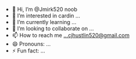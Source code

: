 - 👋 Hi, I’m @Jmirk520 noob
- 👀 I’m interested in cardin ...
- 🌱 I’m currently learning ...
- 💞️ I’m looking to collaborate on ...
- 📫 How to reach me ...cjhustlin520@gmail.com
- 😄 Pronouns: ...
- ⚡ Fun fact: ...

<!---
Jmirk520/Jmirk520 is a ✨ special ✨ repository because its `README.md` (this file) appears on your GitHub profile.
You can click the Preview link to take a look at your changes.
--->
